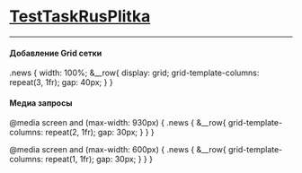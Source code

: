 #  <a href="https://sb-baby.github.io/TestTaskRusPlitka/">TestTaskRusPlitka</a>

<hr>

<h4>Добавление Grid сетки</h4>
.news {
	width: 100%;
	&__row{
		display: grid;
		grid-template-columns: repeat(3, 1fr);
		gap: 40px;
	}
}

<h4>Медиа запросы</h4>
@media screen and (max-width: 930px) {
	.news {
		&__row{
			grid-template-columns: repeat(2, 1fr);
			gap: 30px;
		}
	}
}

@media screen and (max-width: 600px) {
	.news {
		&__row{
			grid-template-columns: repeat(1, 1fr);
			gap: 30px;
		}
	}
}
